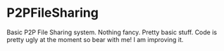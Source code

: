 P2PFileSharing
==============
Basic P2P File Sharing system. 
Nothing fancy. Pretty basic stuff. Code is pretty ugly at the moment so bear with me! 
I am improving it.
